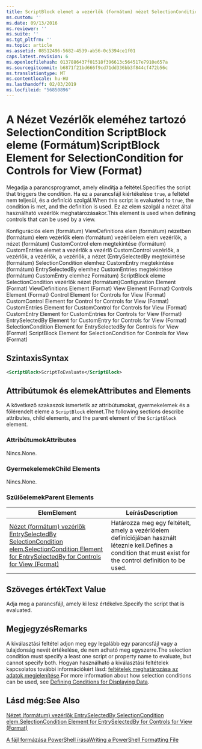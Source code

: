 ```yaml
---
title: ScriptBlock elemet a vezérlők (formátum) nézet SelectionCondition |} A Microsoft Docs
ms.custom: ''
ms.date: 09/13/2016
ms.reviewer: ''
ms.suite: ''
ms.tgt_pltfrm: ''
ms.topic: article
ms.assetid: 08512496-5682-4539-ab56-0c5394ce1f01
caps.latest.revision: 6
ms.openlocfilehash: 0137886437f01518f396613c564517e7910e657a
ms.sourcegitcommit: b6871f21bd666f9cd71dd336bb3f844cf472b56c
ms.translationtype: MT
ms.contentlocale: hu-HU
ms.lasthandoff: 02/03/2019
ms.locfileid: "56850896"
---
```

# <a name="scriptblock-element-for-selectioncondition-for-controls-for-view-format"></a><span data-ttu-id="6ff61-102">A Nézet Vezérlők eleméhez tartozó SelectionCondition ScriptBlock eleme (Formátum)</span><span class="sxs-lookup"><span data-stu-id="6ff61-102">ScriptBlock Element for SelectionCondition for Controls for View (Format)</span></span>

<span data-ttu-id="6ff61-103">Megadja a parancsprogramot, amely elindítja a feltétel.</span><span class="sxs-lookup"><span data-stu-id="6ff61-103">Specifies the script that triggers the condition.</span></span> <span data-ttu-id="6ff61-104">Ha ez a parancsfájl kiértékelése `true`, a feltétel nem teljesül, és a definíció szolgál.</span><span class="sxs-lookup"><span data-stu-id="6ff61-104">When this script is evaluated to `true`, the condition is met, and the definition is used.</span></span> <span data-ttu-id="6ff61-105">Ez az elem szolgál a nézet által használható vezérlők meghatározásakor.</span><span class="sxs-lookup"><span data-stu-id="6ff61-105">This element is used when defining controls that can be used by a view.</span></span>

<span data-ttu-id="6ff61-106">Konfigurációs elem (formátum) ViewDefinitions elem (formátum) nézetben (formátum) elem vezérlők elem (formátum) vezérlőelem elem vezérlők, a nézet (formátum) CustomControl elem megtekintése (formátum) CustomEntries elemet a vezérlők a vezérlő CustomControl vezérlők, a vezérlők, a vezérlők, a vezérlők, a nézet (EntrySelectedBy megtekintése (formátum) SelectionCondition elemhez CustomEntry megtekintése (formátum) EntrySelectedBy elemhez CustomEntries megtekintése (formátum) CustomEntry elemhez Formátum) ScriptBlock eleme SelectionCondition vezérlők nézet (formátum)</span><span class="sxs-lookup"><span data-stu-id="6ff61-106">Configuration Element (Format) ViewDefinitions Element (Format) View Element (Format) Controls Element (Format) Control Element for Controls for View (Format) CustomControl Element for Control for Controls for View (Format) CustomEntries Element for CustomControl for Controls for View (Format) CustomEntry Element for CustomEntries for Controls for View (Format) EntrySelectedBy Element for CustomEntry for Controls for View (Format) SelectionCondition Element for EntrySelectedBy for Controls for View (Format) ScriptBlock Element for SelectionCondition for Controls for View (Format)</span></span>

## <a name="syntax"></a><span data-ttu-id="6ff61-107">Szintaxis</span><span class="sxs-lookup"><span data-stu-id="6ff61-107">Syntax</span></span>

```xml
<ScriptBlock>ScriptToEvaluate</ScriptBlock>
```

## <a name="attributes-and-elements"></a><span data-ttu-id="6ff61-108">Attribútumok és elemek</span><span class="sxs-lookup"><span data-stu-id="6ff61-108">Attributes and Elements</span></span>

<span data-ttu-id="6ff61-109">A következő szakaszok ismertetik az attribútumokat, gyermekelemek és a fölérendelt eleme a `ScriptBlock` elemet.</span><span class="sxs-lookup"><span data-stu-id="6ff61-109">The following sections describe attributes, child elements, and the parent element of the `ScriptBlock` element.</span></span>

### <a name="attributes"></a><span data-ttu-id="6ff61-110">Attribútumok</span><span class="sxs-lookup"><span data-stu-id="6ff61-110">Attributes</span></span>

<span data-ttu-id="6ff61-111">Nincs.</span><span class="sxs-lookup"><span data-stu-id="6ff61-111">None.</span></span>

### <a name="child-elements"></a><span data-ttu-id="6ff61-112">Gyermekelemek</span><span class="sxs-lookup"><span data-stu-id="6ff61-112">Child Elements</span></span>

<span data-ttu-id="6ff61-113">Nincs.</span><span class="sxs-lookup"><span data-stu-id="6ff61-113">None.</span></span>

### <a name="parent-elements"></a><span data-ttu-id="6ff61-114">Szülőelemek</span><span class="sxs-lookup"><span data-stu-id="6ff61-114">Parent Elements</span></span>

|<span data-ttu-id="6ff61-115">Elem</span><span class="sxs-lookup"><span data-stu-id="6ff61-115">Element</span></span>|<span data-ttu-id="6ff61-116">Leírás</span><span class="sxs-lookup"><span data-stu-id="6ff61-116">Description</span></span>|
|-------------|-----------------|
|[<span data-ttu-id="6ff61-117">Nézet (formátum) vezérlők EntrySelectedBy SelectionCondition elem.</span><span class="sxs-lookup"><span data-stu-id="6ff61-117">SelectionCondition Element for EntrySelectedBy for Controls for View (Format)</span></span>](./selectioncondition-element-for-entryselectedby-for-controls-for-view-format.md)|<span data-ttu-id="6ff61-118">Határozza meg egy feltételt, amely a vezérlőelem definíciójában használt léteznie kell.</span><span class="sxs-lookup"><span data-stu-id="6ff61-118">Defines a condition that must exist for the control definition to be used.</span></span>|

## <a name="text-value"></a><span data-ttu-id="6ff61-119">Szöveges érték</span><span class="sxs-lookup"><span data-stu-id="6ff61-119">Text Value</span></span>

<span data-ttu-id="6ff61-120">Adja meg a parancsfájl, amely ki lesz értékelve.</span><span class="sxs-lookup"><span data-stu-id="6ff61-120">Specify the script that is evaluated.</span></span>

## <a name="remarks"></a><span data-ttu-id="6ff61-121">Megjegyzés</span><span class="sxs-lookup"><span data-stu-id="6ff61-121">Remarks</span></span>

<span data-ttu-id="6ff61-122">A kiválasztási feltétel adjon meg egy legalább egy parancsfájl vagy a tulajdonság nevét értékelése, de nem adható meg egyszerre.</span><span class="sxs-lookup"><span data-stu-id="6ff61-122">The selection condition must specify a least one script or property name to evaluate, but cannot specify both.</span></span> <span data-ttu-id="6ff61-123">Hogyan használható a kiválasztási feltételek kapcsolatos további információkért lásd: [feltételek meghatározása az adatok megjelenítése](./defining-conditions-for-displaying-data.md).</span><span class="sxs-lookup"><span data-stu-id="6ff61-123">For more information about how selection conditions can be used, see [Defining Conditions for Displaying Data](./defining-conditions-for-displaying-data.md).</span></span>

## <a name="see-also"></a><span data-ttu-id="6ff61-124">Lásd még:</span><span class="sxs-lookup"><span data-stu-id="6ff61-124">See Also</span></span>

[<span data-ttu-id="6ff61-125">Nézet (formátum) vezérlők EntrySelectedBy SelectionCondition elem.</span><span class="sxs-lookup"><span data-stu-id="6ff61-125">SelectionCondition Element for EntrySelectedBy for Controls for View (Format)</span></span>](./selectioncondition-element-for-entryselectedby-for-controls-for-view-format.md)

[<span data-ttu-id="6ff61-126">A fájl formázása PowerShell írása</span><span class="sxs-lookup"><span data-stu-id="6ff61-126">Writing a PowerShell Formatting File</span></span>](./writing-a-powershell-formatting-file.md)
